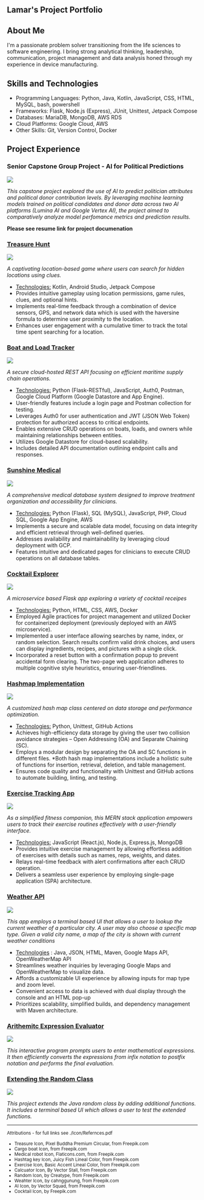## Lamar's Project Portfolio

## About Me
I'm a passionate problem solver transitioning from the life sciences to software engineering. I bring strong analytical thinking, leadership, communication, project management and data analysis honed through my experience in device manufacturing. 


## Skills and Technologies

* Programming Languages: Python, Java, Kotlin, JavaScript, CSS, HTML, MySQL, bash, powershell 
* Frameworks: Flask, Node.js (Express), JUnit, Unittest, Jetpack Compose
* Databases: MariaDB, MongoDB, AWS RDS
* Cloud Platforms: Google Cloud, AWS
* Other Skills: Git, Version Control, Docker

## Project Experience

### Senior Capstone Group Project - AI for Political Predictions
![](./Icons/ai.png)

*This capstone project explored the use of AI to predict politician attributes and political donor contribution levels. By leveraging machine learning models trained on political candidates and donor data across two AI platforms (Lumina AI and Google Vertex AI), the project aimed to comparatively analyze model perfomance metrics and prediction results.*

**Please see resume link for project documenation**

### [Treasure Hunt](https://github.com/voyagerfan/Treasure-Hunt.git)
![](./Icons/treasure.png)

*A captivating location-based game where users can search for hidden locations using clues.*

* <u>Technologies:</u> Kotlin, Android Studio, Jetpack Compose
* Provides intuitive gameplay using location permissions, game rules, clues, and optional hints.
* Implements real-time feedback through a combination of device sensors, GPS, and network data which is used with the haversine formula to determine user proximity to the location.
* Enhances user engagement with a cumulative timer to track the total time spent searching for a location.



### [Boat and Load Tracker](https://github.com/voyagerfan/Boat-and-Load-Tracker.git)

![](./Icons/cargoboat.png)

*A secure cloud-hosted REST API focusing on efficient maritime supply chain operations.*

* <u>Technologies:</u> Python (Flask-RESTful), JavaScript, Auth0, Postman, Google Cloud Platform (Google Datastore and App Engine). 
* User-friendly features include a login page and Postman collection for testing. 
* Leverages Auth0 for user authentication and JWT (JSON Web Token) protection for authorized access to critical endpoints.
* Enables extensive CRUD operations on boats, loads, and owners while maintaining relationships between entities. 
* Utilizes Google Datastore for cloud-based scalability.
* Includes detailed API documentation outlining endpoint calls and responses.


### [Sunshine Medical](https://github.com/voyagerfan/Sunshine-Medical.git)


![](./Icons/medical-robot.png)

*A comprehensive medical database system designed to improve treatment organization and accessibility for clinicians.*

* <u>Technologies:</u> Python (Flask), SQL (MySQL), JavaScript, PHP, Cloud SQL, Google App Engine, AWS
* Implements a secure and scalable data model, focusing on data integrity and efficient retrieval through well-defined queries.
* Addresses availability and maintainability by leveraging cloud deployment with GCP.
* Features intuitive and dedicated pages for clinicians to execute CRUD operations on all database tables.


### [Cocktail Explorer](https://github.com/voyagerfan/Cocktail-App)

![](./Icons/cocktail.png)

*A microservice based Flask app exploring a variety of cocktail receipes*

* <u>Technologies:</u> Python, HTML, CSS, AWS, Docker
* Employed Agile practices for project management and utilized Docker for containerized deployment (previously deployed with an AWS microservice).
* Implemented a user interface allowing searches by name, index, or random selection. Search results confirm valid drink choices, and users can display ingredients, recipes, and pictures with a single click.
* Incorporated a reset button with a confirmation popup to prevent accidental form clearing. The two-page web application adheres to multiple cognitive style heuristics, ensuring user-friendlines.

### [Hashmap Implementation](https://github.com/voyagerfan/Hashmap-Implementation.git)

![](./Icons/hashtag.png)

*A customized hash map class centered on data storage and performance optimization.*

* <u>Technologies:</u> Python, Unittest, GitHub Actions
* Achieves high-efficiency data storage by giving the user two collision avoidance strategies – Open Addressing (OA) and Separate Chaining (SC).
* Employs a modular design by separating the OA and SC functions in different files.
*Both hash map implementations include a holistic suite of functions for insertion, retrieval, deletion, and table management.
* Ensures code quality and functionality with Unittest and GitHub actions to automate building, linting, and testing.


### [Exercise Tracking App](https://github.com/voyagerfan/Exercise-Tracking-App.git)

![](./Icons/exercise.png)

*As a simplified fitness companion, this MERN stack application empowers users to track their exercise routines effectively with a user-friendly interface.*

* <u>Technologies:</u> JavaScript (React.js), Node.js, Express.js, MongoDB
* Provides intuitive exercise management by allowing effortless addition of exercises with details such as names, reps, weights, and dates.
* Relays real-time feedback with alert confirmations after each CRUD operation.
* Delivers a seamless user experience by employing single-page application (SPA) architecture.

### [Weather API](https://github.com/voyagerfan/Weather-API.git)

![](./Icons/weather.png)

*This app employs a terminal based UI that allows a user to lookup the current weather of a particular city. A user may also choose a specific map type. Given a valid city name, a map of the city is shown with current weather conditions*

* <u>Technologies</u> : Java, JSON, HTML, Maven, Google Maps API, OpenWeatherMap API
* Streamlines weather inquiries by leveraging Google Maps and OpenWeatherMap to visualize data.
* Affords a customizable UI experience by allowing inputs for map type and zoom level.
* Convenient access to data is achieved with dual display through the console and an HTML pop-up
* Prioritizes scalability, simplified builds, and dependency management with Maven architecture. 

### [Arithemitc Expression Evaluator](https://github.com/voyagerfan/Arithmetic-Expression-Evaluator.git)

![](./Icons/calculator.png)

*This interactive program prompts users to enter mathematical expressions. It then efficiently converts the expressions from infix notation to postfix notation  and performs the final evaluation.*

### [Extending the Random Class](https://github.com/voyagerfan/Extending-the-Random-Class.git)

![](./Icons/random.png)

*This project extends the Java random class by adding additional functions. It includes a terminal based UI which allows a user to test the extended functions.*

---

<small> Attributions - for full links see ./Icon/Refernces.pdf 
* Treasure Icon, Pixel Buddha Premium Circular, from Freepik.com 
* Cargo boat Icon, from Freepik.com
* Medical robot Icon, Flaticons.com, from Freepik.com
* Hashtag key Icon, Juicy Fish Lineal Color, from Freepik.com
* Exercise Icon, Basic Accent Lineal Color, from Freekpik.com
* Calcuator Icon, By Vector Stall, from Freepik.com
* Random Icon, by Creatype, from Freepik.com
* Weahter Icon, by cahnggunung, from Freepik.com
* AI Icon, by Vector Squad, from Freepik.com
* Cocktail Icon, by Freepik.com

